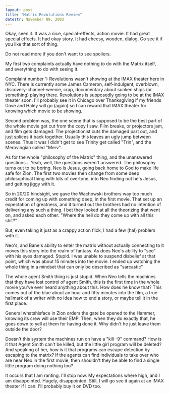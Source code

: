 ```yaml
---
layout: post
title: "Matrix Revolutions Review"
datestr: November 09, 2003
---
```


Okay, seen it.  It was a nice, special-effects, action movie.  It had great special effects.  It had okay story.  It had cheesy, wooden, dialog.  Go see it if you like that sort of thing.
<p class="reallyreallyreally">Do not read more if you don't want to see spoilers.

My first two complaints actually have nothing to do with the Matrix itself, and everything to do with seeing it.

Complaint number 1: Revolutions wasn't showing at the IMAX theater here in NYC.  There is currently some James Cameron, self-indulgent, overblown, discovery-channel-weenie, crap, documentary about sunken ships (or something) playing there.  Revolutions is supposedly going to be at the IMAX theater soon.  I'll probably see it in Chicago over Thanksgiving if my friends Dave and Haley will go (again) so I can reward that IMAX theater for knowing which movie to be showing.

Second problem was, the one scene that is supposed to be the best part of the whole movie got cut from the copy I saw.  Film breaks, or projectors jam, and film gets damaged.  The projectionist cuts the damaged part out, and just splices it back together.  Usually this leaves an ugly jump between scenes.  Thus it was I didn't get to see Trinity get called "Trin", and the Merovingian called "Merv".

As for the whole "philosophy of the Matrix" thing, and the unanswered questions...  Yeah, well, the questions weren't answered.  The philosophy turns out to be boring.  Neo is Jesus, going back home to God to make life safe for Zion. The first two movies then change from some deep philosophical thing with lots of overtone, into Neo finding out he's Jesus, and getting jiggy with it.

So in 20/20 hindsight, we gave the Wachowski brothers <span class="reallyreally">way</span> too much credit for coming up with something deep, in the first movie.  That set up an expectation of greatness, and it turned out the brothers had no intention of delivering any such a thing.  I bet they looked at all the theorizing that went on, and asked each other: "Where the hell do they come up with all this shit?"

But, even taking it just as a crappy action flick, I had a few (ha!) problem with it.

Neo's, and Bane's ability to enter the matrix without actually connecting to it moves this story into the realm of fantasy.  As does Neo's ability to "see" with his eyes damaged.  Stupid.  I was unable to suspend disbelief at that point, which was about 15 minutes into the movie. I ended up watching the whole thing in a mindset that can only be described as &quot;sarcastic&quot;

The whole agent Smith thing is just stupid.  When Neo tells the machines that they have lost control of agent Smith, this is the first time in the whole movie you've ever heard anything about this.  How does he know that?  This comes out of the blue about an hour and fifty minutes into the film, a true hallmark of a writer with no idea how to end a story, or maybe tell it in the first place.

General whatshisface in Zion orders the gate be opened to the Hammer, knowing its crew will use their EMP.  Then, when they do exactly that, he goes down to yell at them for having done it.  Why didn't he just leave them outside the door?

Doesn't this system the machines run on have a "kill -9" command?  How is it that Agent Smith can't be killed, but the little girl program will be deleted?  And speaking of her, how is it that programs can escape detection by escaping to the matrix?  If the agents can find individuals to take over who are near Neo in the first movie, then shouldn't they be able to find a single little program doing nothing too?

It occurs that I am ranting.  I'll stop now.  My expectations where high, and I am disappointed.  Hugely, disappointed.  Still, I will go see it again at an IMAX theater if I can.  I'll probably buy it on DVD too.


